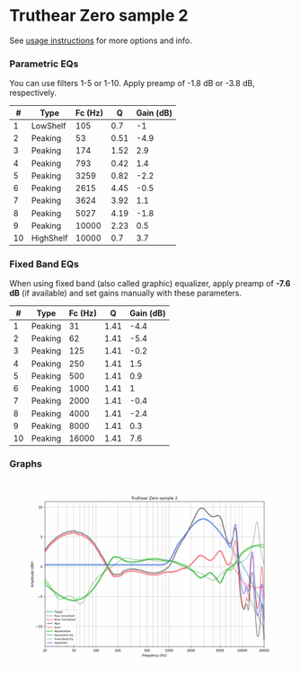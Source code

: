 # Truthear Zero sample 2
See [usage instructions](https://github.com/jaakkopasanen/AutoEq#usage) for more options and info.

### Parametric EQs
You can use filters 1-5 or 1-10. Apply preamp of -1.8 dB or -3.8 dB, respectively.

|   # | Type      |   Fc (Hz) |    Q |   Gain (dB) |
|-----|-----------|-----------|------|-------------|
|   1 | LowShelf  |       105 | 0.7  |        -1   |
|   2 | Peaking   |        53 | 0.51 |        -4.9 |
|   3 | Peaking   |       174 | 1.52 |         2.9 |
|   4 | Peaking   |       793 | 0.42 |         1.4 |
|   5 | Peaking   |      3259 | 0.82 |        -2.2 |
|   6 | Peaking   |      2615 | 4.45 |        -0.5 |
|   7 | Peaking   |      3624 | 3.92 |         1.1 |
|   8 | Peaking   |      5027 | 4.19 |        -1.8 |
|   9 | Peaking   |     10000 | 2.23 |         0.5 |
|  10 | HighShelf |     10000 | 0.7  |         3.7 |

### Fixed Band EQs
When using fixed band (also called graphic) equalizer, apply preamp of **-7.6 dB** (if available) and set gains manually with these parameters.

|   # | Type    |   Fc (Hz) |    Q |   Gain (dB) |
|-----|---------|-----------|------|-------------|
|   1 | Peaking |        31 | 1.41 |        -4.4 |
|   2 | Peaking |        62 | 1.41 |        -5.4 |
|   3 | Peaking |       125 | 1.41 |        -0.2 |
|   4 | Peaking |       250 | 1.41 |         1.5 |
|   5 | Peaking |       500 | 1.41 |         0.9 |
|   6 | Peaking |      1000 | 1.41 |         1   |
|   7 | Peaking |      2000 | 1.41 |        -0.4 |
|   8 | Peaking |      4000 | 1.41 |        -2.4 |
|   9 | Peaking |      8000 | 1.41 |         0.3 |
|  10 | Peaking |     16000 | 1.41 |         7.6 |

### Graphs
![](./Truthear%20Zero%20sample%202.png)

